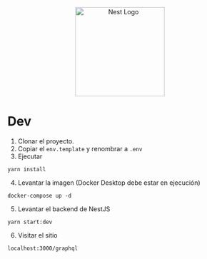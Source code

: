 <p align="center">
  <a href="http://nestjs.com/" target="blank"><img src="https://nestjs.com/img/logo-small.svg" width="200" alt="Nest Logo" /></a>
</p>

# Dev

1. Clonar el proyecto.
2. Copiar el ```env.template``` y renombrar a ```.env```
3. Ejecutar
```
yarn install
```
4. Levantar la imagen (Docker Desktop debe estar en ejecución)
```
docker-compose up -d
```
5. Levantar el backend de NestJS
```
yarn start:dev
```
6. Visitar el sitio
```
localhost:3000/graphql
```
